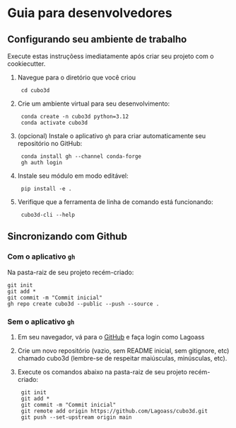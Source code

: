 
# Guia para desenvolvedores

## Configurando seu ambiente de trabalho

Execute estas instruçõess imediatamente após criar seu projeto com o cookiecutter.

1. Navegue para o diretório que você criou

        cd cubo3d

2. Crie um ambiente virtual para seu desenvolvimento:

        conda create -n cubo3d python=3.12
        conda activate cubo3d

3. (opcional) Instale o aplicativo `gh` para criar automaticamente seu repositório no GitHub:

        conda install gh --channel conda-forge
        gh auth login

4. Instale seu módulo em modo editável:

        pip install -e .

5. Verifique que a ferramenta de linha de comando está funcionando:

        cubo3d-cli --help

## Sincronizando com Github

### Com o aplicativo `gh`

Na pasta-raiz de seu projeto recém-criado:

    git init
    git add *
    git commit -m "Commit inicial"
    gh repo create cubo3d --public --push --source .

### Sem o aplicativo `gh`

1. Em seu navegador, vá para o [GitHub](https://www.github.com) e faça login como Lagoass
1. Crie um novo repositório (vazio, sem README inicial, sem gitignore, etc) chamado cubo3d (lembre-se de respeitar maiúsculas, minúsculas, etc).
1. Execute os comandos abaixo na pasta-raiz de seu projeto recém-criado:


        git init
        git add *
        git commit -m "Commit inicial"
        git remote add origin https://github.com/Lagoass/cubo3d.git
        git push --set-upstream origin main


